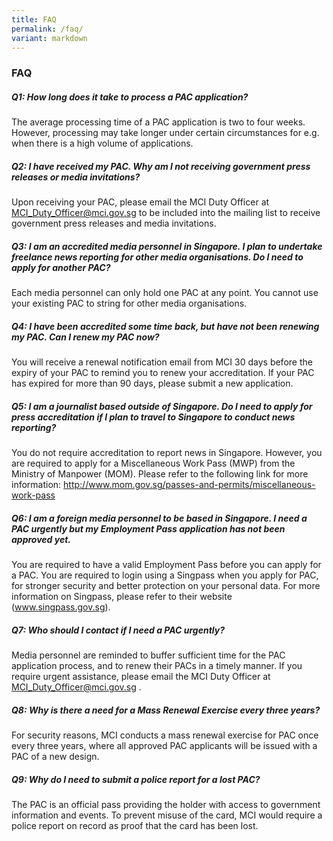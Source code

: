 ```yaml
---
title: FAQ
permalink: /faq/
variant: markdown
---
```

### **FAQ**

##### Q1: How long does it take to process a PAC application?

The average processing time of a PAC application is two to four weeks. However, processing may take longer under certain circumstances for e.g. when there is a high volume of applications.

##### Q2: I have received my PAC. Why am I not receiving government press releases or media invitations?

Upon receiving your PAC, please email the MCI Duty Officer at MCI_Duty_Officer@mci.gov.sg to be included into the mailing list to receive government press releases and media invitations.

##### Q3: I am an accredited media personnel in Singapore. I plan to undertake freelance news reporting for other media organisations. Do I need to apply for another PAC?

Each media personnel can only hold one PAC at any point. You cannot use your existing PAC to string for other media organisations.

##### Q4: I have been accredited some time back, but have not been renewing my PAC. Can I renew my PAC now?

You will receive a renewal notification email from MCI 30 days before the expiry of your PAC to remind you to renew your accreditation. If your PAC has expired for more than 90 days, please submit a new application.

##### Q5: I am a journalist based outside of Singapore. Do I need to apply for press accreditation if I plan to travel to Singapore to conduct news reporting?

You do not require accreditation to report news in Singapore. However, you are required to apply for a Miscellaneous Work Pass (MWP) from the Ministry of Manpower (MOM). Please refer to the following link for more information: http://www.mom.gov.sg/passes-and-permits/miscellaneous-work-pass

##### Q6: I am a foreign media personnel to be based in Singapore. I need a PAC urgently but my Employment Pass application has not been approved yet.

You are required to have a valid Employment Pass before you can apply for a PAC. You are required to login using a Singpass when you apply for PAC, for stronger security and better protection on your personal data. For more information on Singpass, please refer to their website (www.singpass.gov.sg). 

##### Q7: Who should I contact if I need a PAC urgently?

Media personnel are reminded to buffer sufficient time for the PAC application process, and to renew their PACs in a timely manner. If you require urgent assistance, please email the MCI Duty Officer at MCI_Duty_Officer@mci.gov.sg .

##### Q8: Why is there a need for a Mass Renewal Exercise every three years?

For security reasons, MCI conducts a mass renewal exercise for PAC once every three years, where all approved PAC applicants will be issued with a PAC of a new design.

##### Q9: Why do I need to submit a police report for a lost PAC?

The PAC is an official pass providing the holder with access to government information and events.  To prevent misuse of the card, MCI would require a police report on record as proof that the card has been lost.

 